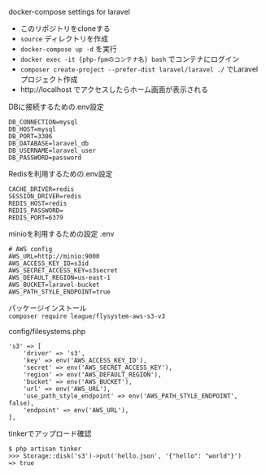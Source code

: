 docker-compose settings for laravel

* このリポジトリをcloneする  
* `source` ディレクトリを作成
* `docker-compose up -d` を実行
* `docker exec -it {php-fpmのコンテナ名} bash` でコンテナにログイン
* `composer create-project --prefer-dist laravel/laravel ./` でLaravelプロジェクト作成
* http://localhost でアクセスしたらホーム画面が表示される

DBに接続するための.env設定
```
DB_CONNECTION=mysql
DB_HOST=mysql
DB_PORT=3306
DB_DATABASE=laravel_db
DB_USERNAME=laravel_user
DB_PASSWORD=password
```

Redisを利用するための.env設定
```
CACHE_DRIVER=redis
SESSION_DRIVER=redis
REDIS_HOST=redis
REDIS_PASSWORD=
REDIS_PORT=6379
```

minioを利用するための設定
.env
```
# AWS config
AWS_URL=http://minio:9000
AWS_ACCESS_KEY_ID=s3id
AWS_SECRET_ACCESS_KEY=s3secret
AWS_DEFAULT_REGION=us-east-1
AWS_BUCKET=laravel-bucket
AWS_PATH_STYLE_ENDPOINT=true
```

パッケージインストール  
`composer require league/flysystem-aws-s3-v3`

config/filesystems.php
```$xslt
's3' => [
    'driver' => 's3',
    'key' => env('AWS_ACCESS_KEY_ID'),
    'secret' => env('AWS_SECRET_ACCESS_KEY'),
    'region' => env('AWS_DEFAULT_REGION'),
    'bucket' => env('AWS_BUCKET'),
    'url' => env('AWS_URL'),
    'use_path_style_endpoint' => env('AWS_PATH_STYLE_ENDPOINT', false),
    'endpoint' => env('AWS_URL'),
],
```

tinkerでアップロード確認
```
$ php artisan tinker
>>> Storage::disk('s3')->put('hello.json', '{"hello": "world"}')
=> true
```